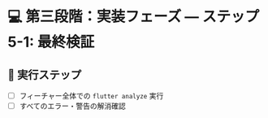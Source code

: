 # 💻 第三段階：実装フェーズ — ステップ5-1: 最終検証

## 📝 実行ステップ
- [ ] フィーチャー全体での `flutter analyze` 実行
- [ ] すべてのエラー・警告の解消確認